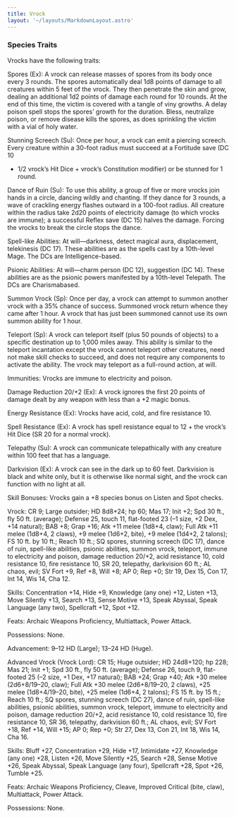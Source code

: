 ```yaml
---
title: Vrock
layout: '~/layouts/MarkdownLayout.astro'
---
```

###  Species Traits

Vrocks have the following traits:

Spores (Ex): A vrock can release masses of spores from its body once every 3
rounds. The spores automatically deal 1d8 points of damage to all creatures
within 5 feet of the vrock. They then penetrate the skin and grow, dealing an
additional 1d2 points of damage each round for 10 rounds. At the end of this
time, the victim is covered with a tangle of viny growths. A delay poison
spell stops the spores’ growth for the duration. Bless, neutralize poison, or
remove disease kills the spores, as does sprinkling the victim with a vial of
holy water.

Stunning Screech (Su): Once per hour, a vrock can emit a piercing screech.
Every creature within a 30-foot radius must succeed at a Fortitude save (DC 10
+ 1/2 vrock’s Hit Dice + vrock’s Constitution modifier) or be stunned for 1
round.

Dance of Ruin (Su): To use this ability, a group of five or more vrocks join
hands in a circle, dancing wildly and chanting. If they dance for 3 rounds, a
wave of crackling energy flashes outward in a 100-foot radius. All creature
within the radius take 2d20 points of electricity damage (to which vrocks are
immune); a successful Reflex save (DC 15) halves the damage. Forcing the
vrocks to break the circle stops the dance.

Spell-like Abilities: At will—darkness, detect magical aura, displacement,
telekinesis (DC 17). These abilities are as the spells cast by a 10th-level
Mage. The DCs are Intelligence-based.

Psionic Abilities: At will—charm person (DC 12), suggestion (DC 14). These
abilities are as the psionic powers manifested by a 10th-level Telepath. The
DCs are Charismabased.

Summon Vrock (Sp): Once per day, a vrock can attempt to summon another vrock
with a 35% chance of success. Summoned vrock return whence they came after 1
hour. A vrock that has just been summoned cannot use its own summon ability
for 1 hour.

Teleport (Sp): A vrock can teleport itself (plus 50 pounds of objects) to a
specific destination up to 1,000 miles away. This ability is similar to the
teleport incantation except the vrock cannot teleport other creatures, need
not make skill checks to succeed, and does not require any components to
activate the ability. The vrock may teleport as a full-round action, at will.

Immunities: Vrocks are immune to electricity and poison.

Damage Reduction 20/+2 (Ex): A vrock ignores the first 20 points of damage
dealt by any weapon with less than a +2 magic bonus.

Energy Resistance (Ex): Vrocks have acid, cold, and fire resistance 10.

Spell Resistance (Ex): A vrock has spell resistance equal to 12 + the vrock’s
Hit Dice (SR 20 for a normal vrock).

Telepathy (Su): A vrock can communicate telepathically with any creature
within 100 feet that has a language.

Darkvision (Ex): A vrock can see in the dark up to 60 feet. Darkvision is
black and white only, but it is otherwise like normal sight, and the vrock can
function with no light at all.

Skill Bonuses: Vrocks gain a +8 species bonus on Listen and Spot checks.

Vrock: CR 9; Large outsider; HD 8d8+24; hp 60; Mas 17; Init +2; Spd 30 ft.,
fly 50 ft. (average); Defense 25, touch 11, flat-footed 23 (–1 size, +2 Dex,
+14 natural); BAB +8; Grap +16; Atk +11 melee (1d8+4, claw); Full Atk +11
melee (1d8+4, 2 claws), +9 melee (1d6+2, bite), +9 melee (1d4+2, 2 talons); FS
10 ft. by 10 ft.; Reach 10 ft.; SQ spores, stunning screech (DC 17), dance of
ruin, spell-like abilities, psionic abilities, summon vrock, teleport, immune
to electricity and poison, damage reduction 20/+2, acid resistance 10, cold
resistance 10, fire resistance 10, SR 20, telepathy, darkvision 60 ft.; AL
chaos, evil; SV Fort +9, Ref +8, Will +8; AP 0; Rep +0; Str 19, Dex 15, Con
17, Int 14, Wis 14, Cha 12.

Skills: Concentration +14, Hide +9, Knowledge (any one) +12, Listen +13, Move
Silently +13, Search +13, Sense Motive +13, Speak Abyssal, Speak Language (any
two), Spellcraft +12, Spot +12.

Feats: Archaic Weapons Proficiency, Multiattack, Power Attack.

Possessions: None.

Advancement: 9–12 HD (Large); 13–24 HD (Huge).

Advanced Vrock (Vrock Lord): CR 15; Huge outsider; HD 24d8+120; hp 228; Mas
21; Init +1; Spd 30 ft., fly 50 ft. (average); Defense 26, touch 9, flat-
footed 25 (–2 size, +1 Dex, +17 natural); BAB +24; Grap +40; Atk +30 melee
(2d6+8/19–20, claw); Full Atk +30 melee (2d6+8/19–20, 2 claws), +25 melee
(1d8+4/19–20, bite), +25 melee (1d6+4, 2 talons); FS 15 ft. by 15 ft.; Reach
10 ft.; SQ spores, stunning screech (DC 27), dance of ruin, spell-like
abilities, psionic abilities, summon vrock, teleport, immune to electricity
and poison, damage reduction 20/+2, acid resistance 10, cold resistance 10,
fire resistance 10, SR 36, telepathy, darkvision 60 ft.; AL chaos, evil; SV
Fort +18, Ref +14, Will +15; AP 0; Rep +0; Str 27, Dex 13, Con 21, Int 18, Wis
14, Cha 16.

Skills: Bluff +27, Concentration +29, Hide +17, Intimidate +27, Knowledge (any
one) +28, Listen +26, Move Silently +25, Search +28, Sense Motive +26, Speak
Abyssal, Speak Language (any four), Spellcraft +28, Spot +26, Tumble +25.

Feats: Archaic Weapons Proficiency, Cleave, Improved Critical (bite, claw),
Multiattack, Power Attack.

Possessions: None.

